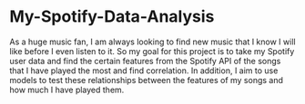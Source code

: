 # My-Spotify-Data-Analysis

As a huge music fan, I am always looking to find new music that I know I will like before I even listen to it. So my goal for this project is to take my Spotify user data and find the certain features from the Spotify API of the songs that I have played the most and find correlation. In addition, I aim to use models to test these relationships between the features of my songs and how much I have played them.
